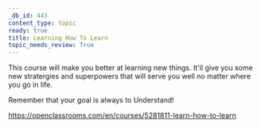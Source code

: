 ```yaml
---
_db_id: 443
content_type: topic
ready: true
title: Learning How To Learn
topic_needs_review: True
---
```


This course will make you better at learning new things. It'll give you some new stratergies and superpowers that will serve you well no matter where you go in life.

Remember that your goal is always to Understand!

https://openclassrooms.com/en/courses/5281811-learn-how-to-learn
